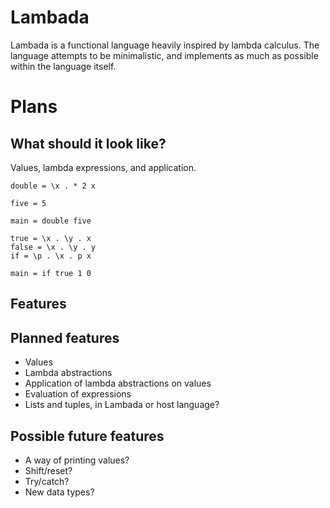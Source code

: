 # Lambada

Lambada is a functional language heavily inspired by lambda calculus.
The language attempts to be minimalistic, and implements as much as possible within the language itself.

# Plans

## What should it look like?

Values, lambda expressions, and application.

```
double = \x . * 2 x

five = 5

main = double five
```

```
true = \x . \y . x
false = \x . \y . y
if = \p . \x . p x

main = if true 1 0
```

## Features

## Planned features
* Values
* Lambda abstractions
* Application of lambda abstractions on values
* Evaluation of expressions
* Lists and tuples, in Lambada or host language?

## Possible future features
* A way of printing values?
* Shift/reset?
* Try/catch?
* New data types?

